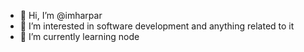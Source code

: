 - 👋 Hi, I’m @imharpar
- 👀 I’m interested in software development and anything related to it
- 🌱 I’m currently learning node

<!---
imharpar/imharpar is a ✨ special ✨ repository because its `README.md` (this file) appears on your GitHub profile.
You can click the Preview link to take a look at your changes.
--->
